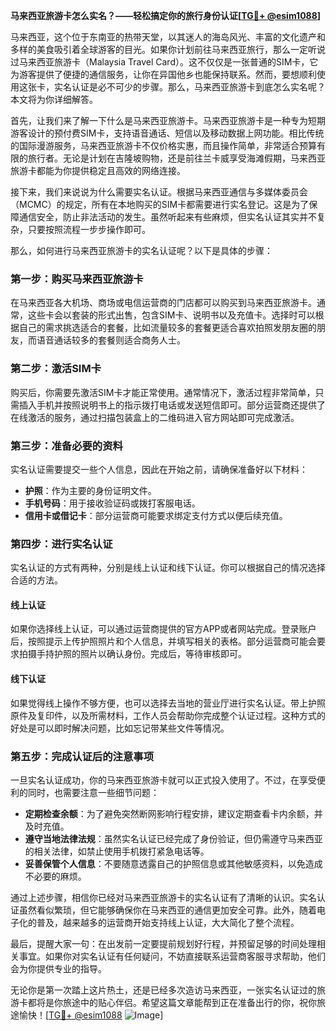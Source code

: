 **马来西亚旅游卡怎么实名？——轻松搞定你的旅行身份认证[[TG💪+ @esim1088](https://t.me/s/esim1088)]**

马来西亚，这个位于东南亚的热带天堂，以其迷人的海岛风光、丰富的文化遗产和多样的美食吸引着全球游客的目光。如果你计划前往马来西亚旅行，那么一定听说过马来西亚旅游卡（Malaysia Travel Card）。这不仅仅是一张普通的SIM卡，它为游客提供了便捷的通信服务，让你在异国他乡也能保持联系。然而，要想顺利使用这张卡，实名认证是必不可少的步骤。那么，马来西亚旅游卡到底怎么实名呢？本文将为你详细解答。

首先，让我们来了解一下什么是马来西亚旅游卡。马来西亚旅游卡是一种专为短期游客设计的预付费SIM卡，支持语音通话、短信以及移动数据上网功能。相比传统的国际漫游服务，马来西亚旅游卡不仅价格实惠，而且操作简单，非常适合预算有限的旅行者。无论是计划在吉隆坡购物，还是前往兰卡威享受海滩假期，马来西亚旅游卡都能为你提供稳定且高效的网络连接。

接下来，我们来说说为什么需要实名认证。根据马来西亚通信与多媒体委员会（MCMC）的规定，所有在本地购买的SIM卡都需要进行实名登记。这是为了保障通信安全，防止非法活动的发生。虽然听起来有些麻烦，但实名认证其实并不复杂，只要按照流程一步步操作即可。

那么，如何进行马来西亚旅游卡的实名认证呢？以下是具体的步骤：

### 第一步：购买马来西亚旅游卡

在马来西亚各大机场、商场或电信运营商的门店都可以购买到马来西亚旅游卡。通常，这些卡会以套装的形式出售，包含SIM卡、说明书以及充值卡。选择时可以根据自己的需求挑选适合的套餐，比如流量较多的套餐更适合喜欢拍照发朋友圈的朋友，而语音通话较多的套餐则适合商务人士。

### 第二步：激活SIM卡

购买后，你需要先激活SIM卡才能正常使用。通常情况下，激活过程非常简单，只需插入手机并按照说明书上的指示拨打电话或发送短信即可。部分运营商还提供了在线激活的服务，通过扫描包装盒上的二维码进入官方网站即可完成激活。

### 第三步：准备必要的资料

实名认证需要提交一些个人信息，因此在开始之前，请确保准备好以下材料：

- **护照**：作为主要的身份证明文件。
- **手机号码**：用于接收验证码或拨打客服电话。
- **信用卡或借记卡**：部分运营商可能要求绑定支付方式以便后续充值。

### 第四步：进行实名认证

实名认证的方式有两种，分别是线上认证和线下认证。你可以根据自己的情况选择合适的方法。

#### 线上认证

如果你选择线上认证，可以通过运营商提供的官方APP或者网站完成。登录账户后，按照提示上传护照照片和个人信息，并填写相关的表格。部分运营商可能会要求拍摄手持护照的照片以确认身份。完成后，等待审核即可。

#### 线下认证

如果觉得线上操作不够方便，也可以选择去当地的营业厅进行实名认证。带上护照原件及复印件，以及所需材料，工作人员会帮助你完成整个认证过程。这种方式的好处是可以即时解决问题，比如忘记带某些文件等情况。

### 第五步：完成认证后的注意事项

一旦实名认证成功，你的马来西亚旅游卡就可以正式投入使用了。不过，在享受便利的同时，也需要注意一些细节问题：

- **定期检查余额**：为了避免突然断网影响行程安排，建议定期查看卡内余额，并及时充值。
- **遵守当地法律法规**：虽然实名认证已经完成了身份验证，但仍需遵守马来西亚的相关法律，如禁止使用手机拨打紧急电话等。
- **妥善保管个人信息**：不要随意透露自己的护照信息或其他敏感资料，以免造成不必要的麻烦。

通过上述步骤，相信你已经对马来西亚旅游卡的实名认证有了清晰的认识。实名认证虽然看似繁琐，但它能够确保你在马来西亚的通信更加安全可靠。此外，随着电子化的普及，越来越多的运营商开始支持线上认证，大大简化了整个流程。

最后，提醒大家一句：在出发前一定要提前规划好行程，并预留足够的时间处理相关事宜。如果你对实名认证有任何疑问，不妨直接联系运营商客服寻求帮助，他们会为你提供专业的指导。

无论你是第一次踏上这片热土，还是已经多次造访马来西亚，一张实名认证过的旅游卡都将是你旅途中的贴心伴侣。希望这篇文章能帮到正在准备出行的你，祝你旅途愉快！[[TG💪+ @esim1088](https://t.me/s/esim1088) ![Image](https://i.postimg.cc/4NQfJmqS/Snipaste-2025-05-13-00-14-12.png)]